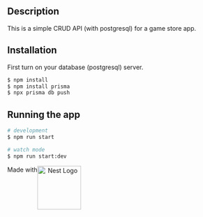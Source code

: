 ## Description

This is a simple CRUD API (with postgresql) for a game store app.

## Installation

First turn on your database (postgresql) server.

```bash
$ npm install
$ npm install prisma
$ npx prisma db push
```

## Running the app

```bash
# development
$ npm run start

# watch mode
$ npm run start:dev
```

<p align="center" style="display: flex; align-content: center;">
  Made with
  <a href="http://nestjs.com/" target="blank"><img src="https://nestjs.com/img/logo-small.svg" width="100" alt="Nest Logo" /></a>
</p>
